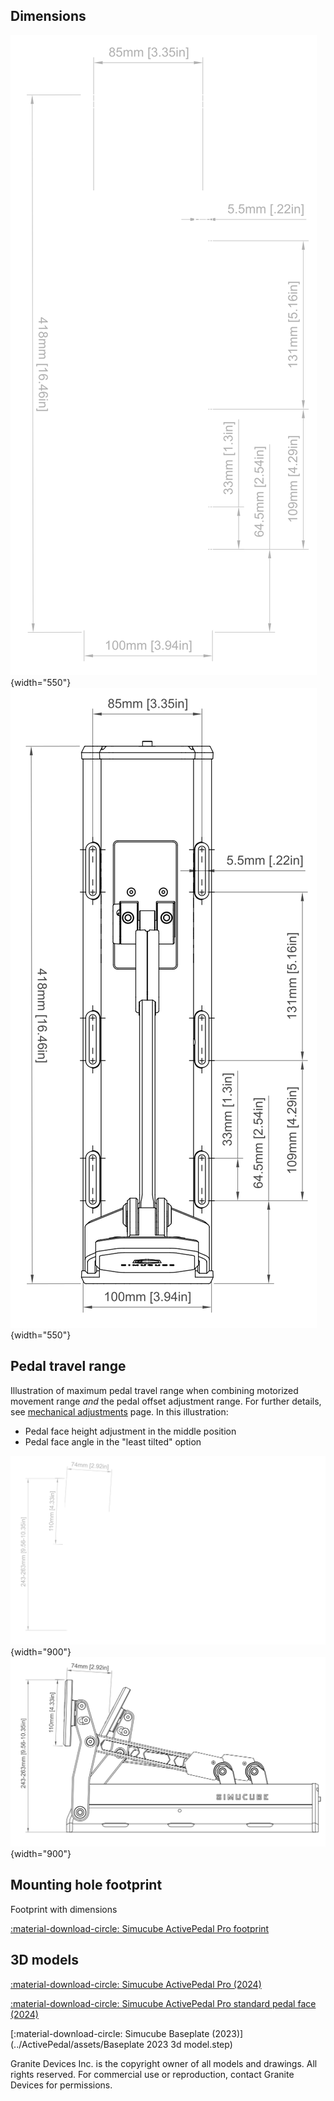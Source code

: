 ## Dimensions

![](assets/dimensions_top_dark.svg#gh-dark-mode-only){width="550"}
![](assets/dimensions_top_light.svg#gh-light-mode-only){width="550"}

## Pedal travel range

Illustration of maximum pedal travel range when combining motorized movement range *and* the pedal offset adjustment range. For further details, see [mechanical adjustments](Mechanical%20adjustments.md) page. In this illustration:

* Pedal face height adjustment in the middle position
* Pedal face angle in the "least tilted" option

![](assets/dimensions_side_dark.svg#gh-dark-mode-only){width="900"}
![](assets/dimensions_side_light.svg#gh-light-mode-only){width="900"}

## Mounting hole footprint

Footprint with dimensions

[:material-download-circle: Simucube ActivePedal Pro footprint](assets/dimensions_footprint.pdf)

## 3D models

[:material-download-circle: Simucube ActivePedal Pro (2024)](assets/ActivePedal_Pro_2024_3d_model.step)

[:material-download-circle: Simucube ActivePedal Pro standard pedal face (2024)](assets/pedal_face_2024_3d_model.step)

[:material-download-circle: Simucube Baseplate (2023)](../ActivePedal/assets/Baseplate 2023 3d model.step)

Granite Devices Inc. is the copyright owner of all models and drawings. All rights reserved. For commercial use or reproduction, contact Granite Devices for permissions.

